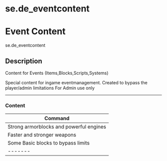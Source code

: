# se.de_eventcontent



Event Content
============

se.de_eventcontent

## Description

Content for Events (Items,Blocks,Scripts,Systems)

Special content for ingame eventmanagement. Created to bypass the player/admin limitations
For Admin use only
___

### Content

| Command |
| ------- |
| Strong armorblocks and powerful engines|
| Faster and stronger weapons|
| Some Basic blocks to bypass limits|
| ------- |